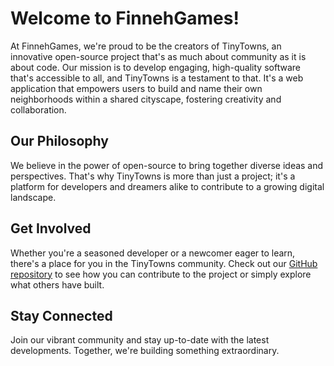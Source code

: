 # Welcome to FinnehGames!

At FinnehGames, we're proud to be the creators of TinyTowns, an innovative open-source project that's as much about community as it is about code. Our mission is to develop engaging, high-quality software that's accessible to all, and TinyTowns is a testament to that. It's a web application that empowers users to build and name their own neighborhoods within a shared cityscape, fostering creativity and collaboration.

## Our Philosophy
We believe in the power of open-source to bring together diverse ideas and perspectives. That's why TinyTowns is more than just a project; it's a platform for developers and dreamers alike to contribute to a growing digital landscape.

## Get Involved
Whether you're a seasoned developer or a newcomer eager to learn, there's a place for you in the TinyTowns community. Check out our [GitHub repository](https://github.com/FinnehGames/TinyTowns) to see how you can contribute to the project or simply explore what others have built.

## Stay Connected
Join our vibrant community and stay up-to-date with the latest developments. Together, we're building something extraordinary.
